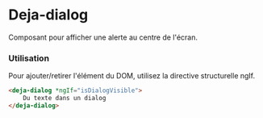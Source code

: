 # Deja-dialog

Composant pour afficher une alerte au centre de l'écran.

### Utilisation

Pour ajouter/retirer l'élément du DOM, utilisez la directive structurelle ngIf.

```html
<deja-dialog *ngIf="isDialogVisible">
    Du texte dans un dialog
</deja-dialog>
```